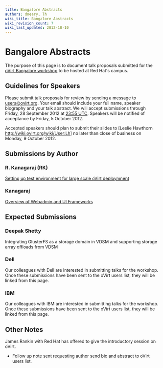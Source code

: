 ```yaml
---
title: Bangalore Abstracts
authors: dneary, lh
wiki_title: Bangalore Abstracts
wiki_revision_count: 7
wiki_last_updated: 2012-10-10
---
```


# Bangalore Abstracts

The purpose of this page is to document talk proposals submitted for the [oVirt Bangalore workshop](http://ovirtbangalore2012.eventbrite.com/) to be hosted at Red Hat's campus.

## Guidelines for Speakers

Please submit talk proposals for review by sending a message to [users@ovirt.org](http://lists.ovirt.org/pipermail/users). Your email should include your full name, speaker biography and your talk abstract. We will accept submissions through Friday, 28 September 2012 at [23:55 UTC](http://lists.ovirt.org/pipermail/users). Speakers will be notified of acceptance by Friday, 5 October 2012.

Accepted speakers should plan to submit their slides to [Leslie Hawthorn <http://wiki.ovirt.org/wiki/User:Lh>] no later than close of business on Monday, 9 October 2012.

## Submissions by Author

### R. Kanagaraj (RK)

[Setting up test environment for large scale oVirt deploymnent](http://lists.ovirt.org/pipermail/users/2012-August/003511.html)

### Kanagaraj

[Overview of Webadmin and UI Frameworks](http://lists.ovirt.org/pipermail/users/2012-September/003685.html)

## Expected Submissions

### Deepak Shetty

Integrating GlusterFS as a storage domain in VDSM and supporting storage array offloads from VDSM

### Dell

Our colleagues with Dell are interested in submitting talks for the workshop. Once these submissions have been sent to the oVirt users list, they will be linked from this page.

### IBM

Our colleagues with IBM are interested in submitting talks for the workshop. Once these submissions have been sent to the oVirt users list, they will be linked from this page.

## Other Notes

James Rankin with Red Hat has offered to give the introductory session on oVirt.

*   Follow up note sent requesting author send bio and abstract to oVirt users list.

